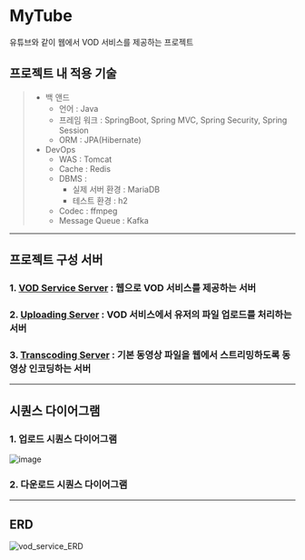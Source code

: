# MyTube
유튜브와 같이 웹에서 VOD 서비스를 제공하는 프로젝트


프로젝트 내 적용 기술
-----------------------------------------
> - 백 앤드
>   - 언어 : Java
>   - 프레임 워크 : SpringBoot, Spring MVC, Spring Security, Spring Session
>   - ORM : JPA(Hibernate)
> - DevOps
>   - WAS : Tomcat
>   - Cache : Redis
>   - DBMS :
>      - 실제 서버 환경 : MariaDB
>      - 테스트 환경 : h2
>   - Codec : ffmpeg
>   - Message Queue : Kafka
------------------------------------
프로젝트 구성 서버
-------------------------
### 1. [**VOD Service Server**](https://github.com/kyo705/VOD-Service-Server) : 웹으로 VOD 서비스를 제공하는 서버
### 2. [**Uploading Server**](https://github.com/kyo705/Video-Uploading-Server) : VOD 서비스에서 유저의 파일 업로드를 처리하는 서버
### 3. [**Transcoding Server**](https://github.com/kyo705/Video-Transcoding-Server) : 기본 동영상 파일을 웹에서 스트리밍하도록 동영상 인코딩하는 서버


-------------------------------
## 시퀀스 다이어그램

### 1. 업로드 시퀀스 다이어그램

![image](https://github.com/kyo705/MyTube/assets/89891704/9295c844-fc3c-4037-9de4-badd377ea2e6)


### 2. 다운로드 시퀀스 다이어그램
--------------------------------------
## ERD

![vod_service_ERD](https://github.com/kyo705/MyTube/assets/89891704/eae31b45-c52d-44d7-8512-fd01b04b2320)
